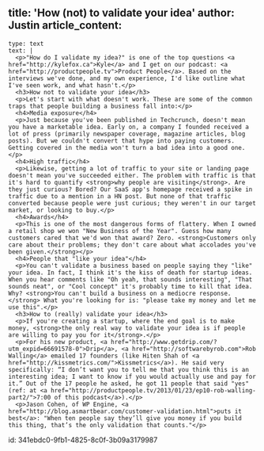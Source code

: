 title: 'How (not) to validate your idea'
author: Justin
article_content:
  -
    type: text
    text: |
      <p>"How do I validate my idea?" is one of the top questions <a href="http://kylefox.ca">Kyle</a> and I get on our podcast: <a href="http://productpeople.tv">Product People</a>. Based on the interviews we've done, and my own experience, I'd like outline what I've seen work, and what hasn't.</p>
      <h3>How not to validate your idea</h3>
      <p>Let's start with what doesn't work. These are some of the common traps that people building a business fall into:</p>
      <h4>Media exposure</h4>
      <p>Just because you've been published in Techcrunch, doesn't mean you have a marketable idea. Early on, a company I founded received a lot of press (primarily newspaper coverage, magazine articles, blog posts). But we couldn't convert that hype into paying customers. Getting covered in the media won't turn a bad idea into a good one.</p>
      <h4>High traffic</h4>
      <p>Likewise, getting a lot of traffic to your site or landing page doesn't mean you've succeeded either. The problem with traffic is that it's hard to quantify <strong>why people are visiting</strong>. Are they just curious? Bored? Our SaaS app's homepage received a spike in traffic due to a mention in a HN post. But none of that traffic converted because people were just curious; they weren't in our target market, or looking to buy.</p>
      <h4>Awards</h4>
      <p>This is one of the most dangerous forms of flattery. When I owned a retail shop we won "New Business of the Year". Guess how many customers cared that we'd won that award? Zero. <strong>Customers only care about their problems; they don't care about what accolades you've been given.</strong></p>
      <h4>People that "like your idea"</h4>
      <p>You can't validate a business based on people saying they "like" your idea. In fact, I think it's the kiss of death for startup ideas. When you hear comments like "Oh yeah, that sounds interesting", "That sounds neat", or "Cool concept" it's probably time to kill that idea. Why? <strong>You can't build a business on a mediocre response.</strong> What you're looking for is: "please take my money and let me use this".</p>
      <h3>How to (really) validate your idea</h3>
      <p>If you're creating a startup, where the end goal is to make money, <strong>the only real way to validate your idea is if people are willing to pay you for it</strong>.</p>
      <p>For his new product, <a href="http://www.getdrip.com/?utm_expid=66691578-0">Drip</a>, <a href="http://softwarebyrob.com">Rob Walling</a> emailed 17 founders (like Hiten Shah of <a href="http://kissmetrics.com/">Kissmetrics</a>). He said very specifically: “I don’t want you to tell me that you think this is an interesting idea; I want to know if you would actually use and pay for it.” Out of the 17 people he asked, he got 11 people that said "yes" (ref: at <a href="http://productpeople.tv/2013/01/23/ep10-rob-walling-part2/">7:00 of this podcast</a>).</p>
      <p>Jason Cohen, of WP Engine, <a href="http://blog.asmartbear.com/customer-validation.html">puts it best</a>: "When ten people say they’ll give you money if you build this thing, that’s the only validation that counts."</p>
      
id: 341ebdc0-9fb1-4825-8c0f-3b09a3179987
